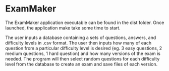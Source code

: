 # ExamMaker

The ExamMaker application executable can be found in the dist folder. Once launched, the application make take some time to start.

The user inputs a database containing a sets of questions, answers, and difficulty levels in .csv format. The user then inputs how many of each question from a particular difficulty level is desired (eg. 3 easy questions, 2 medium questions, 1 hard question) and how many versions of the exam is needed. The program will then select random questions for each difficulty level from the database to create an exam and save files of each version. 
